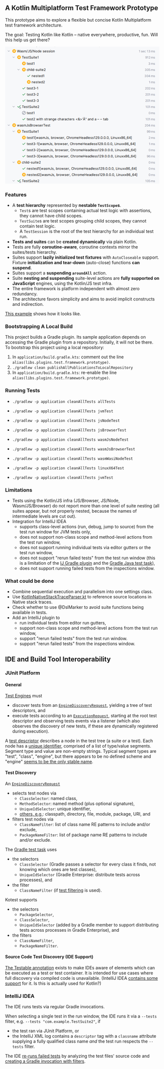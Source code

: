 ## A Kotlin Multiplatform Test Framework Prototype

This prototype aims to explore a flexible but concise Kotlin Multiplatform test framework architecture.

The goal: Testing Kotlin like Kotlin – native everywhere, productive, fun. Will this help us get there?

![Test Run.png](documentation/images/Test%20Run.png)

### Features

* A **test hierarchy** represented by **nestable `TestScope`s**.
    * `Test`s are test scopes containing actual test logic with assertions, they cannot have child scopes.
    * `TestSuite`s are test scopes grouping child scopes, they cannot contain test logic.
    * A `TestSession` is the root of the test hierarchy for an individual test run.
* **Tests and suites** can be **created dynamically** via plain Kotlin.
* Tests are fully **coroutine-aware**, coroutine contexts mirror the suites/tests hierarchy.
* Suites support **lazily initialized test fixtures** with `AutoCloseable` support. Fixture **initialization and tear-down** (auto-close) functions **can suspend**.
* Suites support a **suspending `aroundAll`** action.
* Suite **nesting and suspending** suite-level actions are **fully supported on JavaScript** engines, using the Kotlin/JS test infra.
* The entire framework is platform independent with almost zero redundancy.
* The architecture favors simplicity and aims to avoid implicit constructs and indirection.

[This example](application/src/commonTest/kotlin/com/example/Tests.kt) shows how it looks like.

### Bootstrapping A Local Build

This project builds a Gradle plugin. Its sample application depends on accessing the Gradle plugin from a repository. Initially, it will not be there. To bootstrap this project using a local repository:

1. In `application/build.gradle.kts`: comment out the line `alias(libs.plugins.test.framework.prototype)`.
2. `./gradlew clean publishAllPublicationsToLocalRepository`
3. In `application/build.gradle.kts`: re-enable the line `alias(libs.plugins.test.framework.prototype)`.

### Running Tests

* `./gradlew -p application cleanAllTests allTests`
* `./gradlew -p application cleanAllTests jvmTest`
* `./gradlew -p application cleanAllTests jsNodeTest`
* `./gradlew -p application cleanAllTests jsBrowserTest`
* `./gradlew -p application cleanAllTests wasmJsNodeTest`
* `./gradlew -p application cleanAllTests wasmJsBrowserTest`
* `./gradlew -p application cleanAllTests wasmWasiNodeTest`
* `./gradlew -p application cleanAllTests linuxX64Test`

* `./gradlew -p application cleanAllTests jvmTest`

### Limitations

* Tests using the Kotlin/JS infra (JS/Browser, JS/Node, Wasm/JS/Browser) do not report more than one level of suite nesting (all suites appear, but not properly nested, because the names of intermediate levels are cut out).
* Integration for IntelliJ IDEA
    * supports class-level actions (run, debug, jump to source) from the test run window for JVM tests only,
    * does not support non-class scope and method-level actions from the test run window,
    * does not support running individual tests via editor gutters or the test run window,
    * does not support "rerun failed tests" from the test run window (this is a limitation of the [IJ Gradle plugin](https://github.com/JetBrains/intellij-community/blob/b68794b5d030e424e4e58cfd57e9f3e08bcacac4/plugins/gradle/java/src/action/GradleRerunFailedTestsAction.kt#L89) and the [Gradle Java test task](https://github.com/gradle/gradle/issues/19897)),
    * does not support running failed tests from the inspections window. 

### What could be done

* Combine sequential execution and parallelism into one settings class.
* Use [KotlinNativeStackTraceParser.kt](https://github.com/JetBrains/kotlin/blob/d9ddcd991bf9c6122041f0276af644be0432fa38/libraries/tools/kotlin-gradle-plugin/src/common/kotlin/org/jetbrains/kotlin/gradle/targets/native/internal/KotlinNativeStackTraceParser.kt) to reference source locations in Native stack traces.
* Check whether to use @DslMarker to avoid suite functions being available in tests.
* Add an IntelliJ plugin to
    * run individual tests from editor run gutters,
    * support non-class scope and method-level actions from the test run window,
    * support "rerun failed tests" from the test run window.
    * support "rerun failed tests" from the inspections window.

## IDE and Build Tool Interoperability

### JUnit Platform

#### General

[Test Engines](https://junit.org/junit5/docs/current/user-guide/#test-engines) must
* discover tests from an [`EngineDiscoveryRequest`](https://junit.org/junit5/docs/current/api/org.junit.platform.engine/org/junit/platform/engine/EngineDiscoveryRequest.html), yielding a tree of test descriptors, and
* execute tests according to an [`ExecutionRequest`](https://junit.org/junit5/docs/current/api/org.junit.platform.engine/org/junit/platform/engine/ExecutionRequest.html), starting at the root test descriptor and observing tests events via a listener (which also observes the discovery of new tests, if these are dynamically registered during execution).

A [test descriptor](https://junit.org/junit5/docs/current/api/org.junit.platform.engine/org/junit/platform/engine/TestDescriptor.html) describes a node in the test tree (a suite or a test). Each node has a [unique identifier](https://junit.org/junit5/docs/current/api/org.junit.platform.engine/org/junit/platform/engine/UniqueId.html), comprised of a list of type/value segments. Segment type and value are non-empty strings. Typical segment types are "test", "class", "engine", but there appears to be no defined scheme and "engine" [seems to be the only stable name](https://github.com/junit-team/junit5/discussions/3551).

#### Test Discovery

An [`EngineDiscoveryRequest`](https://junit.org/junit5/docs/current/api/org.junit.platform.engine/org/junit/platform/engine/EngineDiscoveryRequest.html)
* selects test nodes via
    * `ClassSelector`: named class,
    * `MethodSelector`: named method (plus optional signature),
    * `UniqueIdSelector`: unique identifier,
    * [others, e.g.](https://junit.org/junit5/docs/current/api/org.junit.platform.engine/org/junit/platform/engine/DiscoverySelector.html): classpath, directory, file, module, package, URI, and
* filters test nodes via
    * `ClassNameFilter`: list of class name RE patterns to include and/or exclude,
    * `PackageNameFilter`: list of package name RE patterns to include and/or exclude.
 
The [Gradle test task](https://docs.gradle.org/current/userguide/java_testing.html) uses
* the selectors
    * `ClassSelector` (Gradle passes a selector for every class it finds, not knowing which ones are test classes),
    * `UniqueIdSelector` (Gradle Enterprise: distribute tests across processes), and
* the filter
    * `ClassNameFilter` (if [test filtering](https://docs.gradle.org/current/userguide/java_testing.html#test_filtering) is used).
    
Kotest supports
* the selectors
    * `PackageSelector`,
    * `ClassSelector`,
    * `UniqueIdSelector` (added by a Gradle member to support distributing tests across processes in Gradle Enterprise), and
* the filters
    * `ClassNameFilter`,
    * `PackageNameFilter`.

#### Source Code Test Discovery (IDE Support)

[The Testable annotation](https://junit.org/junit5/docs/current/api/org.junit.platform.commons/org/junit/platform/commons/annotation/Testable.html) exists to make IDEs aware of elements which can be executed as a test or test container. It is intended for use cases where full discovery via compiled code is unavailable. (IntelliJ IDEA [contains some support](https://github.com/JetBrains/intellij-community/blob/65cf881f35eea8a594b9375651a7a03823f09723/java/execution/impl/src/com/intellij/execution/junit/JUnitUtil.java#L42) for it. Is this is actually used for Kotlin?) 

### IntelliJ IDEA

The IDE runs tests via regular Gradle invocations.

When selecting a single test in the run window, the IDE runs it via a `--tests` filter, e.g. `--tests "com.example.TestSuite2"`, if
* the test ran via JUnit Platform, or
* the IntelliJ XML log contains a `descriptor` tag with a `classname` attribute supplying a fully qualified class name _and_ the test run respects the `--tests` filter.

The IDE [re-runs failed tests](https://github.com/JetBrains/intellij-community/blob/8032aef848d1edf5771e442cb749e047b885876c/plugins/gradle/java/src/action/GradleRerunFailedTestsAction.kt) by analyzing the test files' source code and [creating a Gradle invocation with filters](https://github.com/JetBrains/intellij-community/blob/8032aef848d1edf5771e442cb749e047b885876c/plugins/gradle/java/src/execution/test/runner/TestGradleConfigurationProducerUtil.kt#L15).
